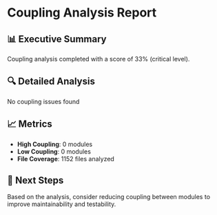 # Coupling Analysis Report

## 📊 Executive Summary
Coupling analysis completed with a score of 33% (critical level).

## 🔍 Detailed Analysis
No coupling issues found

## 📈 Metrics
- **High Coupling**: 0 modules
- **Low Coupling**: 0 modules
- **File Coverage**: 1152 files analyzed

## 🎯 Next Steps
Based on the analysis, consider reducing coupling between modules to improve maintainability and testability.
